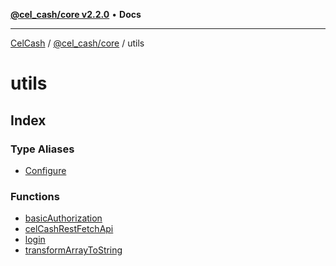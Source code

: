 [**@cel_cash/core v2.2.0**](../README.md) • **Docs**

***

[CelCash](../../../packages.md) / [@cel\_cash/core](../README.md) / utils

# utils

## Index

### Type Aliases

- [Configure](type-aliases/Configure.md)

### Functions

- [basicAuthorization](functions/basicAuthorization.md)
- [celCashRestFetchApi](functions/celCashRestFetchApi.md)
- [login](functions/login.md)
- [transformArrayToString](functions/transformArrayToString.md)
